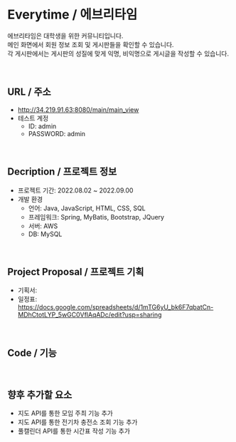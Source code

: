 # Everytime / 에브리타임

에브리타임은 대학생을 위한 커뮤니티입니다.   
메인 화면에서 회원 정보 조회 및 게시판들을 확인할 수 있습니다.   
각 게시판에서는 게시판의 성질에 맞게 익명, 비익명으로 게시글을 작성할 수 있습니다.   

<br>

## URL / 주소
- http://34.219.91.63:8080/main/main_view
- 테스트 계정
  - ID: admin
  - PASSWORD: admin

<br>

## Decription / 프로젝트 정보
- 프로젝트 기간: 2022.08.02 ~ 2022.09.00
- 개발 환경
  - 언어: Java, JavaScript, HTML, CSS, SQL
  - 프레임워크: Spring, MyBatis, Bootstrap, JQuery
  - 서버: AWS
  - DB: MySQL

<br>

## Project Proposal / 프로젝트 기획
- 기획서: 
- 일정표: https://docs.google.com/spreadsheets/d/1mTG6yU_bk6F7qbatCn-MDhCtotLYP_5wGC0VflAqADc/edit?usp=sharing 

<br>

## Code / 기능

<br>

## 향후 추가할 요소
- 지도 API를 통한 모임 주최 기능 추가
- 지도 API를 통한 전기차 충전소 조회 기능 추가
- 풀캘린더 API를 통한 시간표 작성 기능 추가

<br>
